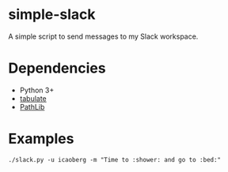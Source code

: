 # simple-slack
A simple script to send messages to my Slack workspace.

# Dependencies
* Python 3+
* [tabulate](https://pypi.org/project/tabulate/)
* [PathLib](https://docs.python.org/3/library/pathlib.html)

# Examples

```
./slack.py -u icaoberg -m "Time to :shower: and go to :bed:"
```
